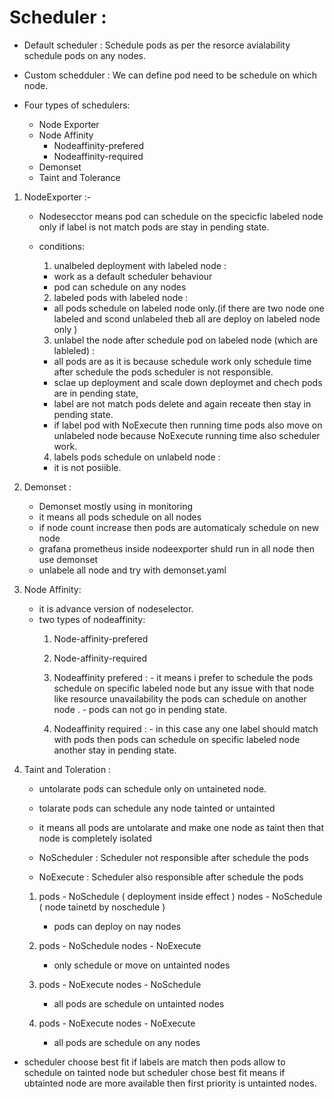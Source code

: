 # Scheduler :


- Default scheduler : Schedule pods as per the resorce avialability schedule pods on any nodes.
- Custom schedduler : We can define pod need to be schedule on which node.


- Four types of schedulers:
  - Node Exporter
  - Node Affinity
    - Nodeaffinity-prefered
    - Nodeaffinity-required
  - Demonset
  - Taint and Tolerance

1. NodeExporter :-
   - Nodesecctor means pod can schedule on the specicfic labeled node only if label is not match pods are stay in pending state.
   - conditions: 
     1. unalbeled deployment with labeled node : 
       - work as a default scheduler behaviour
       - pod can schedule on any nodes
     
     2. labeled pods with labeled node :
       - all pods schedule on labeled node only.(if there are two node one labeled and scond unlabeled theb all are deploy on labeled node only )

     3. unlabel the node after schedule pod on labeled node (which are lableled) :
       - all pods are as it is because schedule work only schedule time after schedule the pods scheduler is not responsible.
       - sclae up deployment and scale down deploymet and chech pods are in pending state,
       - label are not match pods delete and again receate then stay in pending state.
       - if label pod with NoExecute then running time pods also move on unlabeled node because NoExecute running time also scheduler work.

     4. labels pods schedule on unlabeld node :
       - it is not posiible.


2. Demonset : 
   - Demonset mostly using in monitoring 
   - it means all pods schedule  on all nodes
   - if node count increase then pods are automaticaly schedule on new node
   - grafana prometheus inside nodeexporter shuld run in all node then use demonset
   - unlabele all node and try with demonset.yaml

3. Node Affinity: 
   - it is advance version of nodeselector.
   - two types of nodeaffinity: 
     1. Node-affinity-prefered
     2. Node-affinity-required

       1. Nodeaffinity prefered :
         - it means i prefer to schedule the pods schedule on specific labeled node but any issue with that node like resource unavailability the pods can schedule on another node .
         - pods can not go in pending state.
       2. Nodeaffinity required :
         - in this case any one label should match with pods then pods can schedule on specific labeled node another stay in pending state.


4. Taint and Toleration : 
   - untolarate pods can schedule only on untaineted node.
   - tolarate pods can schedule any node tainted or untainted
   - it means all pods are untolarate and make one node as taint then that node is completely isolated

   - NoScheduler : Scheduler not responsible after schedule the pods
   - NoExecute   : Scheduler also responsible after schedule the pods
   
    1. pods - NoSchedule           ( deployment inside effect )
       nodes - NoSchedule          ( node tainetd by noschedule )
        - pods can deploy on nay nodes 

     2. pods - NoSchedule 
        nodes - NoExecute
         - only schedule or move on untainted nodes

     3. pods - NoExecute
        nodes - NoSchedule
         - all pods are schedule on untainted nodes

     4. pods - NoExecute
        nodes - NoExecute
         - all pods are schedule on any nodes 

- scheduler choose best fit if labels are match then pods allow to schedule on tainted node but scheduler chose best fit means if ubtainted node are more available then first priority is untainted nodes.
    
